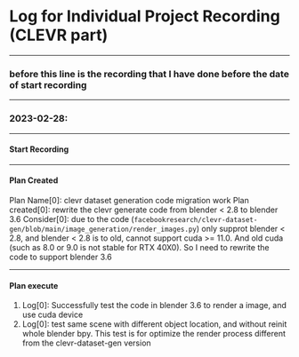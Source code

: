 # Log for Individual Project Recording (CLEVR part)


---

### **before this line is the recording that I have done before the date of start recording**

---

### 2023-02-28:

---
#### Start Recording

---

#### Plan Created
Plan Name[0]: clevr dataset generation code migration work
Plan created[0]: rewrite the clevr generate code from blender < 2.8 to blender 3.6
Consider[0]: due to the code (`facebookresearch/clevr-dataset-gen/blob/main/image_generation/render_images.py`) only supprot blender < 2.8, and blender < 2.8 is to old, cannot support cuda >= 11.0. And old cuda (such as 8.0 or 9.0 is not stable for RTX 40X0). So I need to rewrite the code to support blender 3.6

---

#### Plan execute
1. Log[0]: Successfully test the code in blender 3.6 to render a image, and use cuda device
2. Log[0]: test same scene with different object location, and without reinit whole blender bpy. This test is for optimize the render process different from the clevr-dataset-gen version
